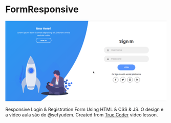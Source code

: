 # FormResponsive

![Funcionamento da animação do form](./assets/img/screen.gif)


Responsive Login & Registration Form Using HTML & CSS & JS. O design e a video aula são do @sefyudem.
Created from <a href="https://www.youtube.com/channel/UCLjtB1XNaiVz-brRDymb5gg">True Coder</a> video lesson.